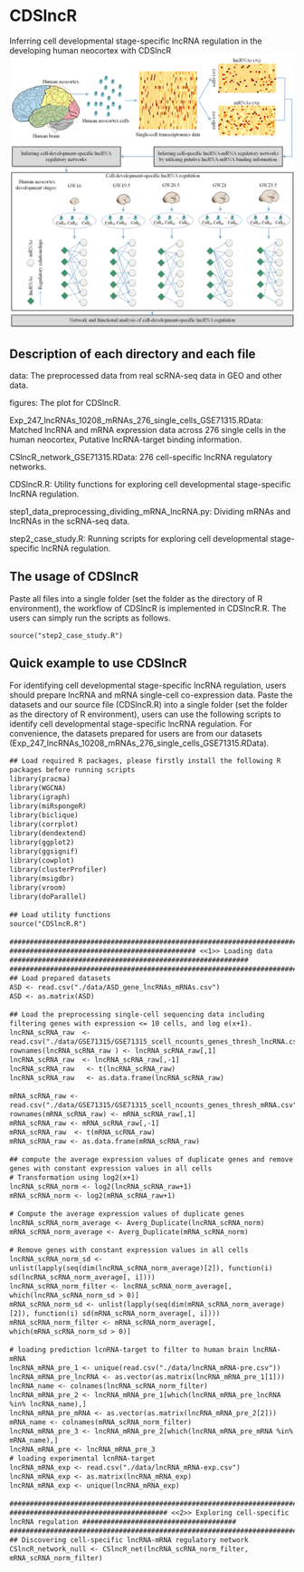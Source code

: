 # CDSlncR
Inferring cell developmental stage-specific lncRNA regulation in the developing human neocortex with CDSlncR
![](https://github.com/linxi159/CDSlncR/blob/main/figures/Figure_1.tif) 

## Description of each directory and each file
data: The preprocessed data from real scRNA-seq data in GEO and other data.

figures: The plot for CDSlncR.

Exp_247_lncRNAs_10208_mRNAs_276_single_cells_GSE71315.RData: Matched lncRNA and mRNA expression data across 276 single cells in the human neocortex, Putative lncRNA-target binding information.

CSlncR_network_GSE71315.RData: 276 cell-specific lncRNA regulatory networks.

CDSlncR.R: Utility functions for exploring cell developmental stage-specific lncRNA regulation.

step1_data_preprocessing_dividing_mRNA_lncRNA.py: Dividing mRNAs and lncRNAs in the scRNA-seq data.

step2_case_study.R: Running scripts for exploring cell developmental stage-specific lncRNA regulation.

## The usage of CDSlncR
Paste all files into a single folder (set the folder as the directory of R environment), the workflow of CDSlncR is implemented in CDSlncR.R. The users can simply run the scripts as follows.
```
source("step2_case_study.R")
```

## Quick example to use CDSlncR
For identifying cell developmental stage-specific lncRNA regulation, users should prepare lncRNA and mRNA single-cell co-expression data. Paste the datasets and our source file (CDSlncR.R) into a single folder (set the folder as the directory of R environment), users can use the following scripts to identify cell developmental stage-specific lncRNA regulation. For convenience, the datasets prepared for users are from our datasets (Exp_247_lncRNAs_10208_mRNAs_276_single_cells_GSE71315.RData).
```
## Load required R packages, please firstly install the following R packages before running scripts
library(pracma)
library(WGCNA)
library(igraph)
library(miRspongeR)
library(biclique)
library(corrplot)
library(dendextend)
library(ggplot2)
library(ggsignif)
library(cowplot)
library(clusterProfiler)
library(msigdbr)
library(vroom)
library(doParallel)

## Load utility functions
source("CDSlncR.R")

##############################################################################################################################
############################################## <<1>> Loading data  ###########################################################
##############################################################################################################################
## Load prepared datasets
ASD <- read.csv("./data/ASD_gene_lncRNAs_mRNAs.csv")
ASD <- as.matrix(ASD)

## Load the preprocessing single-cell sequencing data including filtering genes with expression <= 10 cells, and log e(x+1).
lncRNA_scRNA_raw  <- read.csv("./data/GSE71315/GSE71315_scell_ncounts_genes_thresh_lncRNA.csv")
rownames(lncRNA_scRNA_raw ) <- lncRNA_scRNA_raw[,1]
lncRNA_scRNA_raw  <- lncRNA_scRNA_raw[,-1]
lncRNA_scRNA_raw   <- t(lncRNA_scRNA_raw)
lncRNA_scRNA_raw   <- as.data.frame(lncRNA_scRNA_raw)

mRNA_scRNA_raw <- read.csv("./data/GSE71315/GSE71315_scell_ncounts_genes_thresh_mRNA.csv")
rownames(mRNA_scRNA_raw) <- mRNA_scRNA_raw[,1]
mRNA_scRNA_raw <- mRNA_scRNA_raw[,-1]
mRNA_scRNA_raw  <- t(mRNA_scRNA_raw)
mRNA_scRNA_raw <- as.data.frame(mRNA_scRNA_raw)

## compute the average expression values of duplicate genes and remove genes with constant expression values in all cells
# Transformation using log2(x+1)
lncRNA_scRNA_norm <- log2(lncRNA_scRNA_raw+1)
mRNA_scRNA_norm <- log2(mRNA_scRNA_raw+1)

# Compute the average expression values of duplicate genes
lncRNA_scRNA_norm_average <- Averg_Duplicate(lncRNA_scRNA_norm)
mRNA_scRNA_norm_average <- Averg_Duplicate(mRNA_scRNA_norm)

# Remove genes with constant expression values in all cells
lncRNA_scRNA_norm_sd <- unlist(lapply(seq(dim(lncRNA_scRNA_norm_average)[2]), function(i) sd(lncRNA_scRNA_norm_average[, i])))
lncRNA_scRNA_norm_filter <- lncRNA_scRNA_norm_average[, which(lncRNA_scRNA_norm_sd > 0)]
mRNA_scRNA_norm_sd <- unlist(lapply(seq(dim(mRNA_scRNA_norm_average)[2]), function(i) sd(mRNA_scRNA_norm_average[, i])))
mRNA_scRNA_norm_filter <- mRNA_scRNA_norm_average[, which(mRNA_scRNA_norm_sd > 0)]

# loading prediction lcnRNA-target to filter to human brain lncRNA-mRNA 
lncRNA_mRNA_pre_1 <- unique(read.csv("./data/lncRNA_mRNA-pre.csv"))
lncRNA_mRNA_pre_lncRNA <- as.vector(as.matrix(lncRNA_mRNA_pre_1[1]))
lncRNA_name <- colnames(lncRNA_scRNA_norm_filter)
lncRNA_mRNA_pre_2 <- lncRNA_mRNA_pre_1[which(lncRNA_mRNA_pre_lncRNA %in% lncRNA_name),]
lncRNA_mRNA_pre_mRNA <- as.vector(as.matrix(lncRNA_mRNA_pre_2[2]))
mRNA_name <- colnames(mRNA_scRNA_norm_filter)
lncRNA_mRNA_pre_3 <- lncRNA_mRNA_pre_2[which(lncRNA_mRNA_pre_mRNA %in% mRNA_name),]
lncRNA_mRNA_pre <- lncRNA_mRNA_pre_3 
# loading experimental lcnRNA-target
lncRNA_mRNA_exp <- read.csv("./data/lncRNA_mRNA-exp.csv")
lncRNA_mRNA_exp <- as.matrix(lncRNA_mRNA_exp)
lncRNA_mRNA_exp <- unique(lncRNA_mRNA_exp)

##############################################################################################################################
####################################### <<2>> Exploring cell-specific lncRNA regulation ######################################
##############################################################################################################################
## Discovering cell-specific lncRNA-mRNA regulatory network   
CSlncR_network_null <- CSlncR_net(lncRNA_scRNA_norm_filter, mRNA_scRNA_norm_filter)

```
